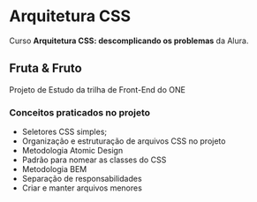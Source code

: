 # Arquitetura CSS 
Curso **Arquitetura CSS: descomplicando os problemas** da Alura. 

## Fruta & Fruto

Projeto de Estudo da trilha de Front-End do ONE 

### Conceitos praticados no projeto

 - Seletores CSS simples;
 - Organização e estruturação de arquivos CSS no projeto
 - Metodologia Atomic Design
 - Padrão para nomear as classes do CSS
 - Metodologia BEM
 - Separação de responsabilidades
 - Criar e manter arquivos menores
 